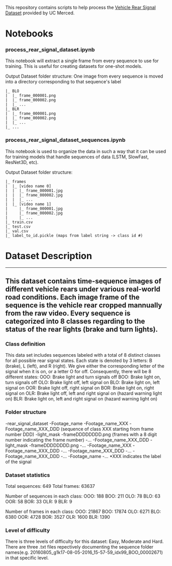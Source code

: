 This repository contains scripts to help process the [Vehicle Rear Signal Dataset](http://vllab1.ucmerced.edu/~hhsu22/rear_signal/rear_signal#) provided by UC Merced.

# Notebooks
### process_rear_signal_dataset.ipynb
This notebook will extract a single frame from every sequence to use for training. This is useful for creating datasets for one-shot models.

Output Dataset folder structure:
One image from every sequence is moved into a directory corresponding to that sequence's label
```
|_ BLO
|  |_ frame_000001.png
|  |_ frame_000002.png
|  |_ ...
|_ BLR
|  |_ frame_000001.png
|  |_ frame_000002.png
|  |_ ...
|_ ...
```

### process_rear_signal_dataset_sequences.ipynb
This notebook is used to organize the data in such a way that it can be used for training models that handle sequences of data (LSTM, SlowFast, ResNet3D, etc).

Output Dataset folder structure:
```
|_ frames
|  |_ [video name 0]
|  |  |_ frame_000001.jpg
|  |  |_ frame_000002.jpg
|  |  |_ ...
|  |_ [video name 1]
|     |_ frame_000001.jpg
|     |_ frame_000002.jpg
|     |_ ...
|_ train.csv
|_ test.csv
|_ val.csv
|_ label_to_id.pickle (maps from label string -> class id #)
```

# Dataset Description
----------------------------------------------------------------------------------------------------------------
This dataset contains time-sequence images of different vehicle rears under various real-world road conditions.
Each image frame of the sequence is the vehicle rear cropped mannually from the raw video.
Every sequence is categorized into 8 classes regarding to the status of the rear lights (brake and turn lights).
----------------------------------------------------------------------------------------------------------------

### Class definition

This data set includes sequences labeled with a total of 8 distinct classes for all possible rear signal states. 
Each state is denoted by 3 letters: B (brake), L (left), and R (right).
We give either the corresponding letter of the signal when it is on, or a letter O for off.
Consequently, there will be 8 different states:
OOO: Brake light and turn signals off
BOO: Brake light on, turn signals off
OLO: Brake light off, left signal on
BLO: Brake light on, left signal on
OOR: Brake light off, right signal on
BOR: Brake light on, right signal on
OLR: Brake light off, left and right signal on (hazard warning light on)
BLR: Brake light on, left and right signal on (hazard warning light on)

### Folder structure
-rear_signal_dataset
   -Footage_name
      -Footage_name_XXX
         -Footage_name_XXX_DDD (sequence of class XXX starting from frame number DDD)
            -light_mask
               -frameDDDDDDDD.png (frames with a 8 digit number indicating the frame number)
               -...
         -Footage_name_XXX_DDD
            -light_mask
               -frameDDDDDDDD.png
               -...
      -Footage_name_XXX
         -Footage_name_XXX_DDD
            -...
         -Footage_name_XXX_DDD
            -...
         -Footage_name_XXX_DDD
            -...
   -Footage_name
      -...
*XXX indicates the label of the signal


### Dataset statistics

Total sequences: 649
Total frames: 63637

Number of sequences in each class:
OOO: 188 BOO: 211 OLO: 78 BLO: 63
OOR:  58 BOR:  33 OLR:  9 BLR:  9

Number of frames in each class:
OOO: 21867 BOO: 17874 OLO: 6271 BLO: 6380
OOR:  4728 BOR:  3527 OLR: 1600 BLR: 1390

### Level of difficulty

There is three levels of difficulty for this dataset: Easy, Moderate and Hard.
There are three .txt files repectively documenting the sequence folder names(e.g. 20160805_g1k17-08-05-2016_15-57-59_idx99_BOO_00002671) in that specific level.